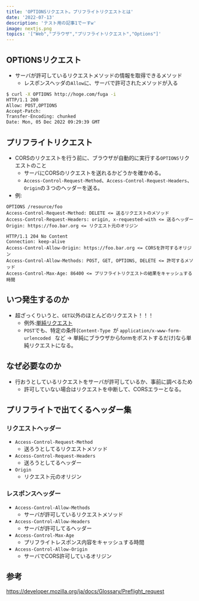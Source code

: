 ```yaml
---
title: 'OPTIONSリクエスト。プリフライトリクエストとは'
date: '2022-07-13'
description: 'テスト用の記事1でーすw'
image: nextjs.png
topics: '["Web","ブラウザ","プリフライトリクエスト","Options"]'
---
```


## OPTIONSリクエスト
- サーバが許可しているリクエストメソッドの情報を取得できるメソッド
  - レスポンスヘッダの`Allow`に、サーバで許可されたメソッドが入る

```sh
$ curl -X OPTIONS http://hoge.com/fuga -i
HTTP/1.1 200 
Allow: POST,OPTIONS
Accept-Patch:
Transfer-Encoding: chunked
Date: Mon, 05 Dec 2022 09:29:39 GMT
```

## プリフライトリクエスト
- CORSのリクエストを行う前に、ブラウザが自動的に実行する`OPTIONS`リクエストのこと
  - サーバにCORSのリクエストを送れるかどうかを確かめる。
  - `Access-Control-Request-Method`、`Access-Control-Request-Headers`、`Origin`の３つのヘッダーを送る。
- 例:

```
OPTIONS /resource/foo
Access-Control-Request-Method: DELETE <= 送るリクエストのメソッド
Access-Control-Request-Headers: origin, x-requested-with <= 送るヘッダー
Origin: https://foo.bar.org <= リクエスト元のオリジン

HTTP/1.1 204 No Content
Connection: keep-alive
Access-Control-Allow-Origin: https://foo.bar.org <= CORSを許可するオリジン
Access-Control-Allow-Methods: POST, GET, OPTIONS, DELETE <= 許可するメソッド
Access-Control-Max-Age: 86400 <= プリフライトリクエストの結果をキャッシュする時間
```

## いつ発生するのか
- 超ざっくりいうと、`GET`以外のほとんどのリクエスト！！！
    - 例外:[単純リクエスト](https://developer.mozilla.org/ja/docs/Web/HTTP/CORS#simple_requests)
    - `POST`でも、特定の条件(`Content-Type `が `application/x-www-form-urlencoded ` など → 単純にブラウザからformをポストするだけ)なら単純リクエストになる。
 
 
## なぜ必要なのか
- 行おうとしているリクエストをサーバが許可しているか、事前に調べるため
  - 許可していない場合はリクエストを中断して、CORSエラーとなる。

## プリフライトで出てくるヘッダー集
### リクエストヘッダー
- `Access-Control-Request-Method`
    - 送ろうとしてるリクエストメソッド 
- `Access-Control-Request-Headers`
    -  送ろうとしてるヘッダー
- `Origin`
    - リクエスト元のオリジン 
 
### レスポンスヘッダー  
- `Access-Control-Allow-Methods`
    - サーバが許可しているリクエストメソッド 
- `Access-Control-Allow-Headers`
    - サーバが許可してるヘッダー
- `Access-Control-Max-Age`
    - プリフライトレスポンス内容をキャッシュする時間 
- `Access-Control-Allow-Origin`
    - サーバでCORS許可しているオリジン 

## 参考
https://developer.mozilla.org/ja/docs/Glossary/Preflight_request